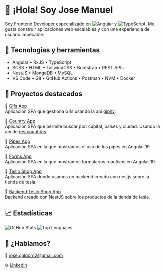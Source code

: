 
# 👋 ¡Hola! Soy Jose Manuel

Soy Frontend Developer especializado en ![Angular](https://img.shields.io/badge/Angular-DD0031?style=for-the-badge&logo=angular&logoColor=white) y ![TypeScript](https://img.shields.io/badge/TypeScript-007ACC?style=for-the-badge&logo=typescript&logoColor=white). Me gusta construir aplicaciones web escalables y con una experiencia de usuario impecable.


## 🚀 Tecnologías y herramientas
- Angular • RxJS • TypeScript
- SCSS • HTML • TailwindCSS • Bootstrap • REST APIs
- NestJS • MongoDB • MySQL
- VS Code • Git • GitHub Actions • Postman • NVM • Docker

## 📂 Proyectos destacados
🌟 [Gifs App](https://github.com/Solomon90s/gifs-app-Angular-19)  
Aplicación SPA que gestiona Gifs usando la api [giphy](https://developers.giphy.com/).

🌟 [Country App](https://github.com/Solomon90s/Country-App-Angular-19)  
Aplicación SPA que permite buscar por: capital, paises y ciudad. Usando la api de [restcountries](https://restcountries.com/).

🌟 [Pipes App](https://github.com/Solomon90s/pipes-app-Angular-19)  
Aplicación SPA en la que mostramos el uso de los pipes en Angular 19.

🌟 [Forms App](https://github.com/Solomon90s/forms-reactive-Angular-19)  
Aplicación SPA en la que mostramos formularios reactivos en Angular 19.

🌟 [Teslo Shop App](https://github.com/Solomon90s/teslo-shop-app)  
Aplicación SPA donde usamos un backend creado con nestjs sobre la tienda de tesla.

🌟 [Backend Teslo Shop App](https://github.com/Solomon90s/backend-teslo-shop)  
Backend creado con NestJS sobre los productos de la tienda de tesla.

## 📈 Estadísticas
![GitHub Stats](https://github-readme-stats.vercel.app/api?username=Solomon90s&show_icons=true&theme=tokyonight)
![Top Lenguajes](https://github-readme-stats.vercel.app/api/top-langs/?username=Solomon90s&layout=compact)

## 💬 ¿Hablamos?
📧 jose.galdon12@gmail.com

🌐 [Linkedin](https://www.linkedin.com/authwall?trkInfo=AQFOv9UT8b0dzwAAAZh0RWZQmYjFj4jLdXh8Dk8hDg5Pm9lD1U1byEyEN9WP3Aoy078DOBvRkQ9iGHVRHz2FtNglfBSHFio2rNtTHgWFkc8Nzef-PKC0_T3V0rBQ9OBxAsg3Yyo=&original_referer=&sessionRedirect=https%3A%2F%2Fwww.linkedin.com%2Fin%2Fjose-manuel-hadjimi-1066102a2%2F)
